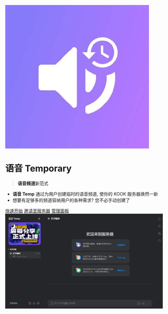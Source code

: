 

 ![logo](media/logo_2.jpg ':size=50 :id=logo') 
# <a>语音</a> <a class="gradient-2">Temporary</a>

 > <a class="gradient-1"><b>语音频道</b>新范式</a>

- **语音 Temp** 通过为用户创建临时的语音频道, 使你的 KOOK 服务器焕然一新
- 想要有足够多的频道容纳用户的各种需求? 您不必手动创建了


[快速开始](/quick-start)
[邀请至服务器](https://www.kookapp.cn/app/oauth2/authorize?id=13851&permissions=51231800&client_id=Yc_D002vsARZTTzP&redirect_uri=&scope=bot)
[管理面板](https://tvdash.ncgs.top)
![演示](media/demo.gif)
